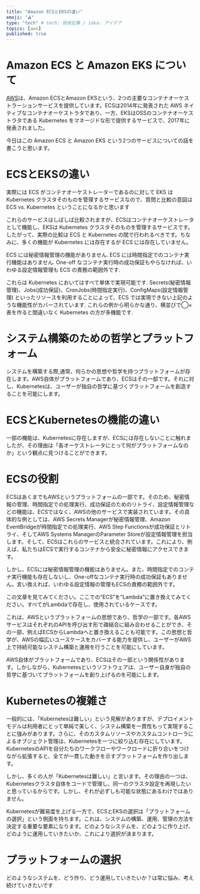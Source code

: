 ```yaml
---
title: "Amazon ECSとEKSの違い"
emoji: "⛳"
type: "tech" # tech: 技術記事 / idea: アイデア
topics: [aws]
published: true
---
```


# Amazon ECS と Amazon EKS について

[AWS](https://aws.amazon.com/jp/)は、Amazon ECSとAmazon EKSという、2つの主要なコンテナオーケストラーションサービスを提供しています。ECSは2014年に発表された AWS ネイティブなコンテナオーケストラタであり、一方、EKSはOSSのコンテナオーケストラタである Kubernetes をマネージドな形で提供するサービスで、2017年に発表されました。

今日はこの Amazon ECS と Amazon EKS という2つのサービスについての話を書こうと思います。

# ECSとEKSの違い

実際には ECS がコンテナオーケストレーターであるのに対して EKS は Kubernetes クラスタそのものを管理するサービスなので、質問と比較の意図は ECS vs. Kubernetes ということになるかと思います

これらのサービスはしばしば比較されますが、ECSはコンテナオーケストレータとして機能し、EKSは Kubernetes クラスタそのものを管理するサービスです。
したがって、実際の比較は ECS と Kubernetes の間で行われるべきです。ちなみに、多くの機能が Kubernetes には存在するが ECS には存在していません。 

ECS には秘密情報管理の機能がありません. ECS には時間指定でのコンテナ実行機能はありません. One-off なコンテナ実行時の成功保証もやらなければ、いわゆる設定情報管理も ECS の責務の範囲外です.

これらは Kubernetes においてはすべて単体で実現可能です. Secrets(秘密情報管理)、Jobs(成功保証)、CronJobs(時間指定実行)、ConfigMaps(設定情報管理) といったリソースを利用することによって、ECS では実現できない上記のような機能性がカバーされています. これらの例から明らかな通り、横並びで◯×表を作ると間違いなく Kubernetes の方が多機能です.

# システム構築のための哲学とプラットフォーム

システムを構築する際,通常、何らかの思想や哲学を持つプラットフォームが存在します。AWS自体がプラットフォームであり、ECSはその一部です。それに対し、Kubernetesは、ユーザーが独自の哲学に基づくプラットフォームを創造することを可能にします。

# ECSとKubernetesの機能の違い

一部の機能は、Kubernetesに存在しますが、ECSには存在しないことに触れましたが、その理由は「各オーケストレータにとって何がプラットフォームなのか」という観点に見つけることができます。

# ECSの役割

ECSはあくまでもAWSというプラットフォームの一部です。そのため、秘密情報の管理、時間指定での処理実行、成功保証のためのリトライ、設定情報管理などの機能は、ECSではなく、AWSの他のサービスで実装されています。その具体的な例としては、AWS Secrets Managerが秘密情報管理、Amazon EventBridgeが時間指定での処理実行、AWS Step Functionsが成功保証とリトライ、そしてAWS Systems ManagerのParameter Storeが設定情報管理を担当します。そして、ECSはこれらのサービスと統合されています。これにより、例えば、私たちはECSで実行するコンテナから安全に秘密情報にアクセスできます。

しかし、ECSには秘密情報管理の機能はありません。また、時間指定でのコンテナ実行機能も存在しないし、One-offなコンテナ実行時の成功保証もありません。言い換えれば、いわゆる設定情報の管理もECSの責務の範囲外です。

この文章を見てみてください。ここでの“ECS”を“Lambda”に置き換えてみてください。すべてがLambdaで存在し、使用されているケースです。

これは、AWSというプラットフォームの思想であり、哲学の一部です。各AWSサービスはそれぞれのAPIを呼び出す形で疎結合に組み合わせることができ、その一部、例えばECSからLambdaへと置き換えることも可能です。この思想と哲学が、AWSの幅広いユースケースをカバーする能力を提供し、ユーザーがAWS上で持続可能なシステム構築と運用を行うことを可能にしています。

AWS自体がプラットフォームであり、ECSはその一部という関係性があります。しかしながら、Kubernetesというソフトウェアは、ユーザー自身が独自の哲学に基づいてプラットフォームを創り上げるのを可能にします。

# Kubernetesの複雑さ

一般的には、「Kubernetesは難しい」という見解がありますが、デプロイメントモデルは利用者にとって単純で美しく、システム構築を一貫性もって実現することに強みがあります。さらに、そのカスタムリソースやカスタムコントローラによるオブジェクト管理は、Kubernetesを一つに絞り込む存在にしています。KubernetesのAPIを自分たちのワークフローやワークロードに折り合いをつけながら拡張すると、全てが一貫した動きを示すプラットフォームを作り出します。

しかし、多くの人が「Kubernetesは難しい」と言います。その理由の一つは、Kubernetesクラスタ自体をコードで管理し、同一のクラスタ設定を再現したいと思っているからです。しかし、それが必ずしも可能な状態にあるわけではありません。

Kubernetesが難易度を上げる一方で、ECSとEKSの選択は「プラットフォームの選択」という側面を持ちます。これは、システムの構築、運用、管理の方法を決定する重要な要素になります。どのようなシステムを、どのように作り上げ、どのように運用していきたいか、これにより選択が決まります。

# プラットフォームの選択
どのようなシステムを、どう作り、どう運用していきたいか？は常に悩み、考え続けていきたいです

